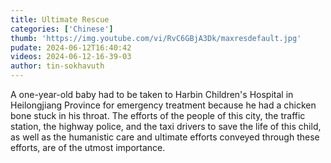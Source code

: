 ```yaml
---
title: Ultimate Rescue
categories: ['Chinese']
thumb: 'https://img.youtube.com/vi/RvC6GBjA3Dk/maxresdefault.jpg'
pudate: 2024-06-12T16:40:42
videos: 2024-06-12-16-39-03
author: tin-sokhavuth
---
```

A one-year-old baby had to be taken to Harbin Children's Hospital in Heilongjiang Province for emergency treatment because he had a chicken bone stuck in his throat. The efforts of the people of this city, the traffic station, the highway police, and the taxi drivers to save the life of this child, as well as the humanistic care and ultimate efforts conveyed through these efforts, are of the utmost importance.